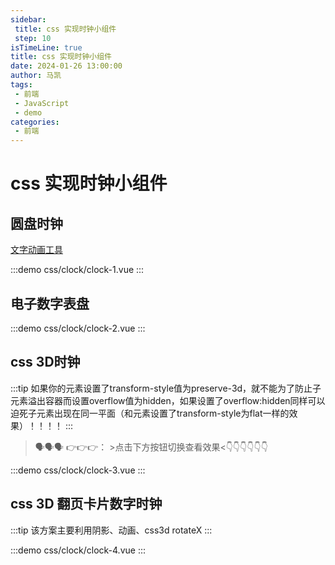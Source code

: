 ```yaml
---
sidebar:
 title: css 实现时钟小组件
 step: 10
isTimeLine: true
title: css 实现时钟小组件
date: 2024-01-26 13:00:00
author: 马凯
tags:
 - 前端
 - JavaScript
 - demo
categories:
 - 前端
---
```


# css 实现时钟小组件

## 圆盘时钟

[文字动画工具](https://gsap.com/docs/v3/Installation)

:::demo
css/clock/clock-1.vue
:::


## 电子数字表盘

:::demo
css/clock/clock-2.vue
:::

## css 3D时钟

:::tip
如果你的元素设置了transform-style值为preserve-3d，就不能为了防止子元素溢出容器而设置overflow值为hidden，如果设置了overflow:hidden同样可以迫死子元素出现在同一平面（和元素设置了transform-style为flat一样的效果）！！！！
:::


> 🗣🗣🗣 👉👉👉： >点击下方按钮切换查看效果<👇👇👇👇👇👇

:::demo
css/clock/clock-3.vue
:::


## css 3D 翻页卡片数字时钟

:::tip
该方案主要利用阴影、动画、css3d rotateX
:::

:::demo
css/clock/clock-4.vue
:::
